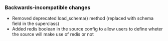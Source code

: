 <!-- Delete the sections that don't apply -->

### Backwards-incompatible changes

- Removed deprecated load_schema() method (replaced with schema field in the superclass)
- Added redis boolean in the source config to allow users to define wheter the source will make use of redis or not
